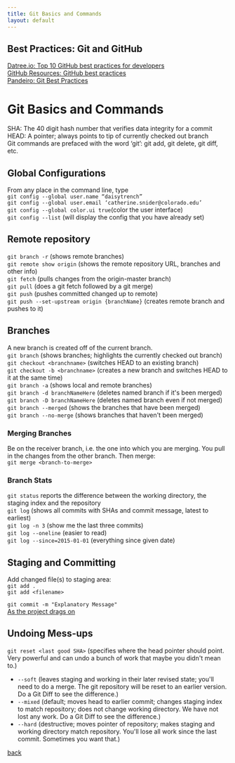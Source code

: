 ```yaml
---
title: Git Basics and Commands
layout: default
---
```


## Best Practices: Git and GitHub
[Datree.io: Top 10 GitHub best practices for developers](https://datree.io/github-best-practices/)<br />
[GitHub Resources: GitHub best practices](https://resources.github.com/videos/github-best-practices/)<br />
[Pandeiro: Git Best Practices](https://gist.github.com/pandeiro/1552496)

# Git Basics and Commands
SHA: The 40 digit hash number that verifies data integrity for a commit<br />
HEAD: A pointer; always points to tip of currently checked out branch<br />
Git commands are prefaced with the word ‘git’: git add, git delete, git diff, etc.

## Global Configurations
From any place in the command line, type<br />
`git config --global user.name “daisytrench”`<br />
`git config --global user.email ‘catherine.snider@colorado.edu’`<br />
`git config --global color.ui true`(color the user interface)<br />
`git config --list` (will display the config that you have already set)<br />

## Remote repository
`git branch -r` (shows remote branches)<br />
`git remote show origin` (shows the remote repository URL, branches and other info)<br />
`git fetch` (pulls changes from the origin-master branch)<br />
`git pull` (does a git fetch followed by a git merge)<br />
`git push` (pushes committed changed up to remote)<br />
`git push --set-upstream origin {branchName}` (creates remote branch and pushes to it)

## Branches
A new branch is created off of the current branch.<br />
`git branch` (shows branches; highlights the currently checked out branch)<br />
`git checkout <branchname>` (switches HEAD to an existing branch)<br />
`git checkout -b <branchname>` (creates a new branch and switches HEAD to it at the same time)<br />
`git branch -a` (shows local and remote branches)<br />
`git branch -d branchNameHere` (deletes named branch if it's been merged)<br />
`git branch -D branchNameHere` (deletes named branch even if not merged)<br />
`git branch --merged` (shows the branches that have been merged)<br />
`git branch --no-merge` (shows branches that haven't been merged)<br />

### Merging Branches
Be on the receiver branch, i.e. the one into which you are merging.  You pull in the changes from the other branch. Then merge: <br />
`git merge <branch-to-merge>`

### Branch Stats
`git status` reports the difference between the working directory, the staging index and the repository<br />
`git log` (shows all commits with SHAs and commit message, latest to earliest)<br />
`git log -n 3` (show me the last three commits)<br />
`git log --oneline` (easier to read)<br />
`git log --since=2015-01-01` (everything since given date)<br />

## Staging and Committing
Add changed file(s) to staging area:<br />
`git add .`<br />
`git add <filename>`<br />

`git commit -m "Explanatory Message"` <br />
[As the project drags on](https://xkcd.com/1296/)

## Undoing Mess-ups
`git reset <last good SHA>` (specifies where the head pointer should point. Very powerful and can undo a bunch of work that maybe you didn't mean to.)
* `--soft` (leaves staging and working in their later revised state; you'll need to do a merge. The git repository will be reset to an earlier version. Do a Git Diff to see the difference.)
* `--mixed` (default; moves head to earlier commit; changes staging index to match repository; does not change working directory. We have not lost any work. Do a Git Diff to see the difference.)
* `--hard` (destructive; moves pointer of repository; makes staging and working directory match repository. You'll lose all work since the last commit. Sometimes you want that.)



[back](./)
